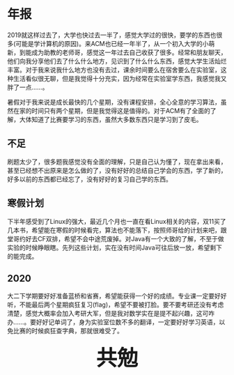 # 年报
2019就这样过去了，大学也快过去一半了，感觉大学过的很快，要学的东西也很多(可能是学计算机的原因)。来ACM也已经一年半了，从一个初入大学的小萌新，到能成为助教的老师哥，感觉这一年过去自己收获了很多。经常和朋友聊天，他们向我分享他们去了什么什么地方，见识到了什么什么东西，感觉大学生活灿烂丰富。对于我来说我什么地方也没有去过，课余时间要么在宿舍要么在实验室，这种生活看似很无聊，但是我觉得十分充实，因为经常在实验室学东西，我感觉我又胖了一点……。

暑假对于我来说是成长最快的几个星期，没有课程安排，全心全意的学习算法，虽然在家的时间只有两个星期，但是我觉得这是值得的。对于ACM有了全面的了解，大体知道了比赛要学习的东西，虽然大多数东西只是学习到了皮毛。

## 不足
刷题太少了，很多题我感觉没有全面的理解，只是自己认为懂了，现在拿出来看，甚至已经想不出原来是怎么做的了，没有好好的总结自己学会的东西，学了新的，好多以前的东西都已经忘了，没有好好的复习自己学的东西。

## 寒假计划
下半年感受到了Linux的强大，最近几个月也一直在看Linux相关的内容，双11买了几本书，希望能在寒假的时候看完，算法也不能落下，按照师哥给的计划来吧，跟堂哥约好去CF双排，希望不会中途荒废掉。对Java有一个大致的了解，不至于做实验的时候睁眼瞎。先列这些计划，实在没有时间Java可往后放一放，希望剩下的能完成。

## 2020
大二下学期要好好准备蓝桥和省赛，希望能获得一个好的成绩。专业课一定要好好听，不能最后两个星期疯狂复习(flag)，希望不要被打脸。要不要考研还没有考虑清楚，感觉大概率会加入考研大军，但是我对数学实在是提不起兴趣，这可咋办……。要好好记单词了，身为实验室位数不多的翻译，一定要好好学习英语，以免比赛的时候疯狂查字典，那就很难受了。

<font size=15><center>**共勉**</font>